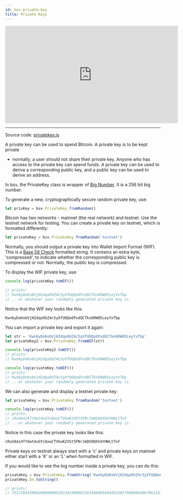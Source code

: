 ```yaml
---
id: bsv-private-key
title: Private Keys
---
```


<iframe width="560" height="315" src="https://www.youtube.com/embed/XPWZ0Sih59o" frameborder="0" allow="accelerometer; autoplay; encrypted-media; gyroscope; picture-in-picture" allowfullscreen></iframe>

---------------------------------

Source code: [privatekey.js](https://github.com/moneybutton/bsv/blob/master/lib/privatekey.js)

A private key can be used to spend Bitcoin. A private key is to be kept private
- normally, a user should not share their private key. Anyone who has access to
the private key can spend funds. A private key can be used to derive a
corresponding public key, and a public key can be used to derive an address.

In bsv, the PrivateKey class is wrapper of [Big Number](./bsv-bn.md). It is a
256 bit big number.

To generate a new, cryptographically secure random private key, use:

```javascript
let privKey = bsv.PrivateKey.fromRandom()
```

Bitcoin has two networks - mainnet (the real network) and testnet. Use the
testnet network for testing. You can create a private key on testnet, which is
formatted differently:

```javascript
let privateKey = bsv.PrivateKey.fromRandom('testnet')
```

Normally, you should output a private key into Wallet Import Format (WIF). This
is a [Base 58 Check](./bsv-base58.md) formatted string. It contains an extra
byte, 'compressed', to indicate whether the corresponding public key is
compressed or not. Normally, the public key is compressed.

To display the WIF private key, use:

```javascript
console.log(privateKey.toWIF())

// prints:
// Kwn6yDoKobVjH2dqa9UZ4c5yXfUQQo6PxdQCTknbRW85LeyYxTbp
// ...or whatever your randomly generated private key is.
```

Notice that the WIF key looks like this:

```html
Kwn6yDoKobVjH2dqa9UZ4c5yXfUQQo6PxdQCTknbRW85LeyYxTbp
```

You can import a private key and export it again:
```javascript
let str = 'Kwn6yDoKobVjH2dqa9UZ4c5yXfUQQo6PxdQCTknbRW85LeyYxTbp'
let privateKey2 = bsv.PrivateKey.fromWIF(str)

console.log(privateKey2.toWIF())
// prints:
// Kwn6yDoKobVjH2dqa9UZ4c5yXfUQQo6PxdQCTknbRW85LeyYxTbp
```

```javascript
console.log(privateKey.toWIF())
// prints:
// Kwn6yDoKobVjH2dqa9UZ4c5yXfUQQo6PxdQCTknbRW85LeyYxTbp
// ...or whatever your randomly generated private key is.
```

We can also generate and display a testnet private key:

```javascript
let privateKey = bsv.PrivateKey.fromRandom('testnet')

console.log(privateKey.toWIF())
// prints:
// cRuVA4z4TYdwt4uGYcQxwCTVkwK2VSt5PNrJmDG9QXh4YHWLtTnY
// ...or whatever your randomly generated private key is.
```

Notice in this case the private key looks like this:

```html
cRuVA4z4TYdwt4uGYcQxwCTVkwK2VSt5PNrJmDG9QXh4YHWLtTnY
```

Private keys on testnet always start with a 'c' and private keys on mainnet
either start with a 'K' or an 'L' when formatted in WIF.

If you would like to see the big number inside a private key, you can do this:

```javascript
privateKey = bsv.PrivateKey.fromString('Kwn6yDoKobVjH2dqa9UZ4c5yXfUQQo6PxdQCTknbRW85LeyYxTbp')
privateKey.bn.toString()

// prints:
// 7537391639902988000652013410090023935060956443631057909604306796118758817057
```
